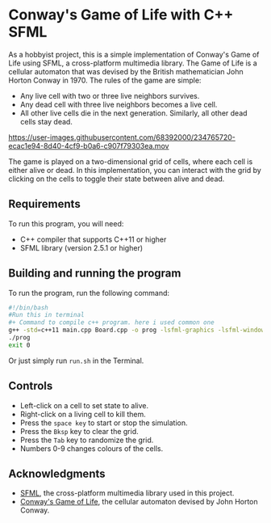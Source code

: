 # Conway's Game of Life with C++ SFML

As a hobbyist project, this is a simple implementation of Conway's Game of Life using SFML, a cross-platform multimedia library. The Game of Life is a cellular automaton that was devised by the British mathematician John Horton Conway in 1970. The rules of the game are simple:
* Any live cell with two or three live neighbors survives.
* Any dead cell with three live neighbors becomes a live cell.
* All other live cells die in the next generation. Similarly, all other dead cells stay dead.

https://user-images.githubusercontent.com/68392000/234765720-ecac1e94-8d40-4cf9-b0a6-c907f79303ea.mov

The game is played on a two-dimensional grid of cells, where each cell is either alive or dead. In this implementation, you can interact with the grid by clicking on the cells to toggle their state between alive and dead.

## Requirements
To run this program, you will need:

- C++ compiler that supports C++11 or higher
- SFML library (version 2.5.1 or higher)

## Building and running the program
To run the program, run the following command:
```bash
#!/bin/bash
#Run this in terminal
#+ Command to compile c++ program. here i used common one
g++ -std=c++11 main.cpp Board.cpp -o prog -lsfml-graphics -lsfml-window -lsfml-system
./prog
exit 0
```

Or just simply run `run.sh` in the Terminal.

## Controls
* Left-click on a cell to set state to alive.
* Right-click on a living cell to kill them.
* Press the `space key` to start or stop the simulation.
* Press the `Bksp` key to clear the grid.
* Press the `Tab` key to randomize the grid.
* Numbers 0-9 changes colours of the cells.

## Acknowledgments
* [SFML](https://www.sfml-dev.org/index.php), the cross-platform multimedia library used in this project.
* [Conway's Game of Life](https://en.wikipedia.org/wiki/Conway%27s_Game_of_Life), the cellular automaton devised by John Horton Conway.
